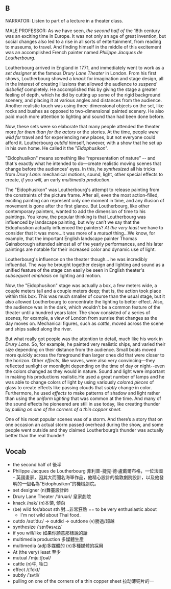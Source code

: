 ## B

NARRATOR: Listen to part of a lecture in a theater class.

MALE PROFESSOR: As we have seen, *the second half of* the 18th century was an exciting time in Europe. It was not only an age of great invention, but social changes also led to a rise in all sorts of entertainment, from reading to museums, to travel. And finding himself in the middle of this excitement was an accomplished French painter named *Philippe Jacques de Loutherbourg*.

Loutherbourg arrived in England in 1771, and immediately went to work as a *set designer* at the famous *Drury Lane Theater* in London. From his first shows, Loutherbourg showed a *knack* for imagination and stage design, all in the interest of creating illusions that allowed the audience to *suspend disbelief* completely. He accomplished this by giving the stage a greater feeling of depth, which he did by cutting up some of the rigid background scenery, and placing it at various angles and distances from the audience. Another realistic touch was using three-dimensional objects on the set, like rocks and bushes as opposed to two-dimensional painted scenery. He also paid much more attention to lighting and sound than had been done before.

Now, these sets were so elaborate that many people attended the theater more *for them than for the actors* or the stories. At the time, people *were wild for* travel and for experiencing new places, but not everyone could afford it. Loutherbourg *outdid* himself, however, with a show that he set up in his own home. He called it the "*Eidophusikon*".

"Eidophusikon" means something like “representation of nature” -- and that's exactly what he intended to do—create realistic moving scenes that change before the audiences' eyes. In this, he *synthesized* all his tricks from *Drury Lane*: mechanical motions, sound, light, other special effects to create, *if you will*, an early *multimedia production*.

The "Eidophusikon" was Loutherbourg's attempt to release painting from the constraints of the picture frame. After all, even the most action-filled, exciting painting can represent only one moment in time, and any illusion of movement is gone after the first glance. But Loutherbourg, like other contemporary painters, wanted to add the dimension of time to his paintings. You know, the popular thinking is that Loutherbourg was influenced by landscape painting, but why can’t we say that the Eidophusikon actually influenced the painters? *At the very least* we have to consider that it was more…it was more of a *mutual* thing…We know, for example, that the important English landscape painter Thomas Gainsborough attended almost all of the yearly performances, and his later paintings are notable for their increased color and dynamic use of light.

Loutherbourg's influence on the theater though... he was incredibly influential. The way he brought together design and lighting and sound as a unified feature of the stage can easily be seen in English theater's *subsequent emphasis* on lighting and motion.

Now, the "Eidophusikon" stage was actually a box, a few meters wide, a couple meters tall and a couple meters deep; that is, the action took place within this box. This was much smaller of course than the usual stage, but it also allowed Loutherbourg to concentrate the lighting to better effect. Also, the audience was in the dark, which wouldn't be a common feature of the theater until a hundred years later. The show consisted of a series of scenes, for example, a view of London from sunrise that changes as the day moves on. Mechanical figures, such as *cattle*, moved across the scene and ships sailed along the river.

But what really got people was the attention to detail, much like his work in *Drury Lane*. So, for example, he painted very realistic ships, and varied their size depending on their distance from the audience. Small boats moved more quickly across the foreground than larger ones did that were closer to the horizon. Other *effects*, like waves, were also very convincing—they reflected sunlight or moonlight depending on the time of day or night--even the colors changed as they would in nature. Sound and light were important in making his productions realistic.He used a great number of lamps and he was able to change colors of light by using variously *colored pieces* of glass to create effects like passing clouds that *subtly* change in color. Furthermore, he used *effects* to make patterns of shadow and light rather than using the *uniform lighting* that was common at the time. And many of the sound effects he pioneered are still in use today, like creating thunder by *pulling on one of the corners of a thin copper sheet.*

One of his most popular scenes was of a storm. And there’s a story that on one occasion an actual storm passed overhead during the show, and some people went outside and they claimed Loutherbourg’s thunder was actually better than the real thunder!

## Vocab
- the second half of 後半
- Philippe Jacques de Loutherbourg 菲利普-捷克·德·盧戴爾布格，一位法國 - 英國畫家，因其大而聞名海軍作品，他精心設計的倫敦劇院設計，以及他發明的一個名為“Eidophusikon”的機械劇院。
- set designer (n)舞臺設計師
- Drury Lane Theater /ˈdrʊəri/ 皇家劇院
- knack /nak/ (n)本領, 傾向
- (be) wild for/about sth 對…非常狂熱 == to be very enthusiastic about
	- I'm not wild about Thai food.
- outdo /aʊtˈduː/ -> outdid -> outdone (v)勝過/超越
- synthesize /ˈsɪnθəsʌɪz/ 
- if you will/like 如果你願意那樣說的話
- multimedia production 多媒體生產
- multimedia (adj)多媒體的 (n)多種媒體的採用
- At (the very) least 至少
- mutual /ˈmjuːtʃʊəl/ 
- cattle (n)牛, 牲口
- effect /ɪˈfɛkt/ 
- subtly /ˈsʌtli/ 
- pulling on one of the corners of a thin copper sheet 拉动薄铜片的一